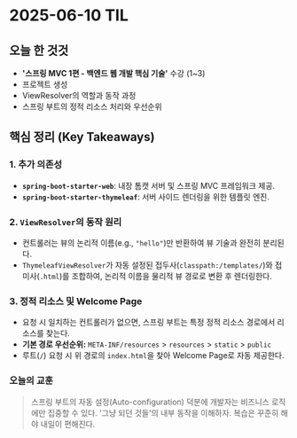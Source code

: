 # 2025-06-10 TIL

## 오늘 한 것것 

-   **'스프링 MVC 1편 - 백엔드 웹 개발 핵심 기술'** 수강 (1~3)
- 프로젝트 생성
- ViewResolver의 역할과 동작 과정
- 스프링 부트의 정적 리소스 처리와 우선순위

## 핵심 정리 (Key Takeaways)

### 1. 추가 의존성

-   **`spring-boot-starter-web`**: 내장 톰캣 서버 및 스프링 MVC 프레임워크 제공.
-   **`spring-boot-starter-thymeleaf`**: 서버 사이드 렌더링을 위한 템플릿 엔진.

### 2. `ViewResolver`의 동작 원리

-   컨트롤러는 뷰의 논리적 이름(e.g., `"hello"`)만 반환하여 뷰 기술과 완전히 분리된다.
-   `ThymeleafViewResolver`가 자동 설정된 접두사(`classpath:/templates/`)와 접미사(`.html`)를 조합하여, 논리적 이름을 물리적 뷰 경로로 변환 후 렌더링한다.

### 3. 정적 리소스 및 Welcome Page

-   요청 시 일치하는 컨트롤러가 없으면, 스프링 부트는 특정 정적 리소스 경로에서 리소스를 찾는다.
-   **기본 경로 우선순위:** `META-INF/resources` > `resources` > `static` > `public`
-   루트(`/`) 요청 시 위 경로의 `index.html`을 찾아 Welcome Page로 자동 제공한다.

### 오늘의 교훈

> 스프링 부트의 자동 설정(Auto-configuration) 덕분에 개발자는 비즈니스 로직에만 집중할 수 있다. '그냥 되던 것들'의 내부 동작을 이해하자. 복습은 꾸준히 해야 내일이 편해진다.